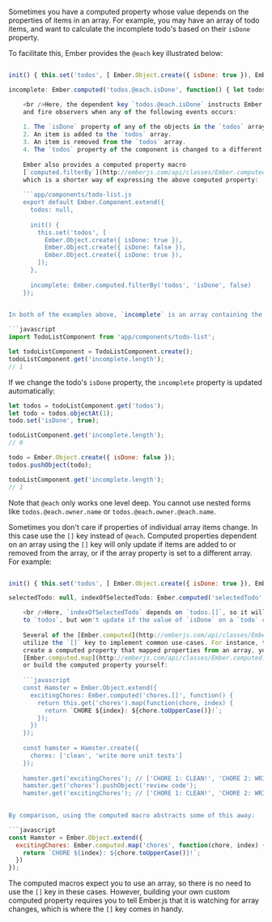 Sometimes you have a computed property whose value depends on the properties of items in an array. For example, you may have an array of todo items, and want to calculate the incomplete todo's based on their `isDone` property.

To facilitate this, Ember provides the `@each` key illustrated below:

```app/components/todo-list.js export default Ember.Component.extend({ todos: null,

init() { this.set('todos', [ Ember.Object.create({ isDone: true }), Ember.Object.create({ isDone: false }), Ember.Object.create({ isDone: true }), ]); },

incomplete: Ember.computed('todos.@each.isDone', function() { let todos = this.get('todos'); return todos.filterBy('isDone', false); }) });

    <br />Here, the dependent key `todos.@each.isDone` instructs Ember.js to update bindings
    and fire observers when any of the following events occurs:
    
    1. The `isDone` property of any of the objects in the `todos` array changes.
    2. An item is added to the `todos` array.
    3. An item is removed from the `todos` array.
    4. The `todos` property of the component is changed to a different array.
    
    Ember also provides a computed property macro
    [`computed.filterBy`](http://emberjs.com/api/classes/Ember.computed.html#method_filterBy),
    which is a shorter way of expressing the above computed property:
    
    ```app/components/todo-list.js
    export default Ember.Component.extend({
      todos: null,
    
      init() {
        this.set('todos', [
          Ember.Object.create({ isDone: true }),
          Ember.Object.create({ isDone: false }),
          Ember.Object.create({ isDone: true }),
        ]);
      },
    
      incomplete: Ember.computed.filterBy('todos', 'isDone', false)
    });
    

In both of the examples above, `incomplete` is an array containing the single incomplete todo:

```javascript
import TodoListComponent from 'app/components/todo-list';

let todoListComponent = TodoListComponent.create();
todoListComponent.get('incomplete.length');
// 1
```

If we change the todo's `isDone` property, the `incomplete` property is updated automatically:

```javascript
let todos = todoListComponent.get('todos');
let todo = todos.objectAt(1);
todo.set('isDone', true);

todoListComponent.get('incomplete.length');
// 0

todo = Ember.Object.create({ isDone: false });
todos.pushObject(todo);

todoListComponent.get('incomplete.length');
// 1
```

Note that `@each` only works one level deep. You cannot use nested forms like `todos.@each.owner.name` or `todos.@each.owner.@each.name`.

Sometimes you don't care if properties of individual array items change. In this case use the `[]` key instead of `@each`. Computed properties dependent on an array using the `[]` key will only update if items are added to or removed from the array, or if the array property is set to a different array. For example:

```app/components/todo-list.js export default Ember.Component.extend({ todos: null,

init() { this.set('todos', [ Ember.Object.create({ isDone: true }), Ember.Object.create({ isDone: false }), Ember.Object.create({ isDone: true }), ]); },

selectedTodo: null, indexOfSelectedTodo: Ember.computed('selectedTodo', 'todos.[]', function() { return this.get('todos').indexOf(this.get('selectedTodo')); }) });

    <br />Here, `indexOfSelectedTodo` depends on `todos.[]`, so it will update if we add an item
    to `todos`, but won't update if the value of `isDone` on a `todo` changes.
    
    Several of the [Ember.computed](http://emberjs.com/api/classes/Ember.computed.html) macros
    utilize the `[]` key to implement common use-cases. For instance, to
    create a computed property that mapped properties from an array, you could use
    [Ember.computed.map](http://emberjs.com/api/classes/Ember.computed.html#method_map)
    or build the computed property yourself:
    
    ```javascript
    const Hamster = Ember.Object.extend({
      excitingChores: Ember.computed('chores.[]', function() {
        return this.get('chores').map(function(chore, index) {
          return `CHORE ${index}: ${chore.toUpperCase()}!`;
        });
      })
    });
    
    const hamster = Hamster.create({
      chores: ['clean', 'write more unit tests']
    });
    
    hamster.get('excitingChores'); // ['CHORE 1: CLEAN!', 'CHORE 2: WRITE MORE UNIT TESTS!']
    hamster.get('chores').pushObject('review code');
    hamster.get('excitingChores'); // ['CHORE 1: CLEAN!', 'CHORE 2: WRITE MORE UNIT TESTS!', 'CHORE 3: REVIEW CODE!']
    

By comparison, using the computed macro abstracts some of this away:

```javascript
const Hamster = Ember.Object.extend({
  excitingChores: Ember.computed.map('chores', function(chore, index) {
    return `CHORE ${index}: ${chore.toUpperCase()}!`;
  })
});
```

The computed macros expect you to use an array, so there is no need to use the `[]` key in these cases. However, building your own custom computed property requires you to tell Ember.js that it is watching for array changes, which is where the `[]` key comes in handy.